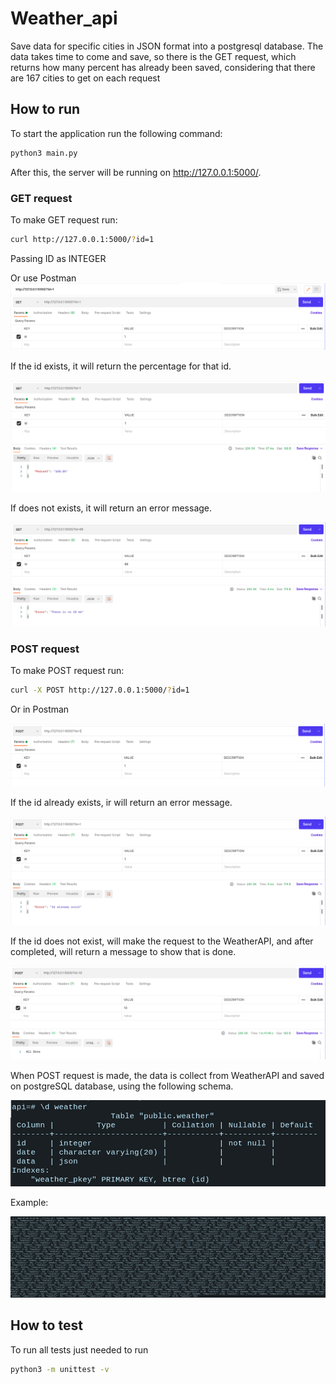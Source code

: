 # Weather_api

Save data for specific cities in JSON format into a postgresql database.
The data takes time to come and save, so there is the GET request, which returns how many percent has already been saved, considering that there are 167 cities to get on each request

## How to run

To start the application run the following command:
```bash
python3 main.py
```

After this, the server will be running on http://127.0.0.1:5000/.

### GET request

To make GET request run:
```bash
curl http://127.0.0.1:5000/?id=1
```

Passing ID as INTEGER

Or use Postman
![alt text](https://github.com/nayent/images/blob/main/postman.png?raw=true)

If the id exists, it will return the percentage for that id.

![alt text](https://github.com/nayent/images/blob/main/get_id.png?raw=true)

If does not exists, it will return an error message.

![alt text](https://github.com/nayent/images/blob/main/get_id_error.png?raw=true)

### POST request

To make POST request run:
```bash
curl -X POST http://127.0.0.1:5000/?id=1
```

Or in Postman

![alt text](https://github.com/nayent/images/blob/main/post_postman.png?raw=true)

If the id already exists, ir will return an error message.

![alt text](https://github.com/nayent/images/blob/main/postman_post.png?raw=true)

If the id does not exist, will make the request to the WeatherAPI, and after completed, will return a message to show that is done.

![alt text](https://github.com/nayent/images/blob/main/post_complete.png?raw=true)

When POST request is made, the data is collect from WeatherAPI and saved on postgreSQL database, using the following schema.

![alt text](https://github.com/nayent/images/blob/main/postgresql.png?raw=true)

Example:

![alt text](https://github.com/nayent/images/blob/main/all_data.png?raw=true)

## How to test

To run all tests just needed to run

```bash
python3 -m unittest -v
```